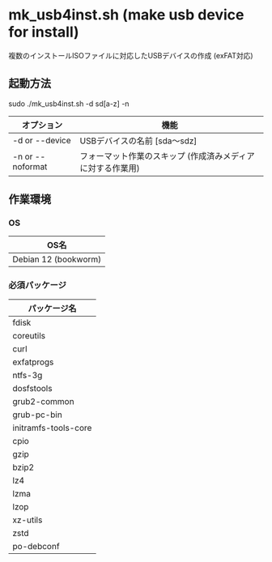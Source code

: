 # mk_usb4inst.sh (make usb device for install)

複数のインストールISOファイルに対応したUSBデバイスの作成 (exFAT対応)  

## 起動方法

sudo ./mk_usb4inst.sh -d sd[a-z] -n  

| オプション | 機能 |
| --- | --- |
| -d or --device   | USBデバイスの名前 [sda～sdz] |
| -n or --noformat | フォーマット作業のスキップ (作成済みメディアに対する作業用) |

## 作業環境

### OS

| OS名 |
| --- |
| Debian 12 (bookworm) |

### 必須パッケージ

| パッケージ名 |
| --- |
| fdisk |
| coreutils |
| curl |
| exfatprogs |
| ntfs-3g |
| dosfstools |
| grub2-common |
| grub-pc-bin |
| initramfs-tools-core |
| cpio |
| gzip |
| bzip2 |
| lz4 |
| lzma |
| lzop |
| xz-utils |
| zstd |
| po-debconf |


